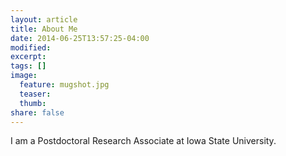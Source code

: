 ```yaml
---
layout: article
title: About Me
date: 2014-06-25T13:57:25-04:00
modified:
excerpt:
tags: []
image:
  feature: mugshot.jpg
  teaser:
  thumb:
share: false
---
```


I am a Postdoctoral Research Associate at Iowa State University.